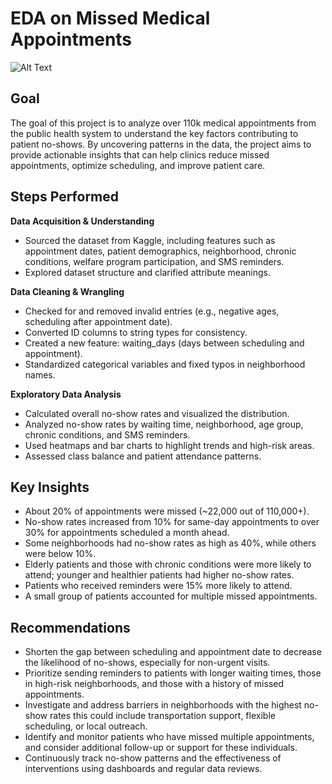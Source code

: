 # EDA on Missed Medical Appointments

![Alt Text](https://media.istockphoto.com/id/1473559425/photo/female-medical-practitioner-reassuring-a-patient.jpg?s=612x612&w=0&k=20&c=kGbm-TE5qdppyyiteyip7_CzKLktyPrRuWD4Zz2EcqE=)

## Goal
The goal of this project is to analyze over 110k  medical appointments from the public health system to understand the key factors contributing to patient no-shows. By uncovering patterns in the data, the project aims to provide actionable insights that can help clinics reduce missed appointments, optimize scheduling, and improve patient care.

## Steps Performed
**Data Acquisition & Understanding**
* Sourced the dataset from Kaggle, including features such as appointment dates, patient demographics, neighborhood, chronic conditions, welfare program participation, and SMS reminders.
* Explored dataset structure and clarified attribute meanings.

**Data Cleaning & Wrangling**
* Checked for and removed invalid entries (e.g., negative ages, scheduling after appointment date).
* Converted ID columns to string types for consistency.
* Created a new feature: waiting_days (days between scheduling and appointment).
* Standardized categorical variables and fixed typos in neighborhood names.

**Exploratory Data Analysis**
* Calculated overall no-show rates and visualized the distribution.
* Analyzed no-show rates by waiting time, neighborhood, age group, chronic conditions, and SMS reminders.
* Used heatmaps and bar charts to highlight trends and high-risk areas.
* Assessed class balance and patient attendance patterns.

## Key Insights
* About 20% of appointments were missed (~22,000 out of 110,000+).
* No-show rates increased from 10% for same-day appointments to over 30% for appointments scheduled a month ahead.
* Some neighborhoods had no-show rates as high as 40%, while others were below 10%.
* Elderly patients and those with chronic conditions were more likely to attend; younger and healthier patients had higher no-show rates.
* Patients who received reminders were 15% more likely to attend.
* A small group of patients accounted for multiple missed appointments.

## Recommendations
* Shorten the gap between scheduling and appointment date to decrease the likelihood of no-shows, especially for non-urgent visits.
* Prioritize sending reminders to patients with longer waiting times, those in high-risk neighborhoods, and those with a history of missed appointments.
* Investigate and address barriers in neighborhoods with the highest no-show rates this could include transportation support, flexible scheduling, or local outreach.
* Identify and monitor patients who have missed multiple appointments, and consider additional follow-up or support for these individuals.
* Continuously track no-show patterns and the effectiveness of interventions using dashboards and regular data reviews.


